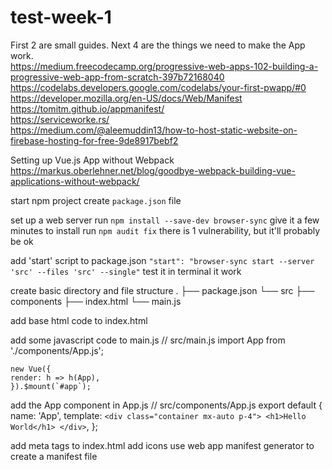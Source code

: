 # test-week-1

First 2 are small guides. Next 4 are the things we need to make the App work.  
https://medium.freecodecamp.org/progressive-web-apps-102-building-a-progressive-web-app-from-scratch-397b72168040  
https://codelabs.developers.google.com/codelabs/your-first-pwapp/#0  
    https://developer.mozilla.org/en-US/docs/Web/Manifest  
    https://tomitm.github.io/appmanifest/  
    https://serviceworke.rs/  
    https://medium.com/@aleemuddin13/how-to-host-static-website-on-firebase-hosting-for-free-9de8917bebf2  



Setting up Vue.js App without Webpack
https://markus.oberlehner.net/blog/goodbye-webpack-building-vue-applications-without-webpack/

start npm project
    create `package.json` file

set up a web server
    run `npm install --save-dev browser-sync`
    give it a few minutes to install
    run `npm audit fix`
    there is 1 vulnerability, but it'll probably be ok

add 'start' script to package.json
    `"start": "browser-sync start --server 'src' --files 'src' --single"`
    test it in terminal
    it work

create basic directory and file structure
    .
    ├── package.json
    └── src
        ├── components
        ├── index.html
        └── main.js

add base html code to index.html
    <!DOCTYPE html>
    <html>
    <head>
        <meta charset="utf-8">
        <meta http-equiv="X-UA-Compatible" content="IE=edge">
        <meta name="viewport" content="width=device-width,initial-scale=1.0">
        <title>Hello World!</title>
        <link href="https://cdn.jsdelivr.net/npm/tailwindcss/dist/tailwind.min.css" rel="stylesheet">
        <!-- This is a development version of Vue.js! -->
        <script src="https://cdn.jsdelivr.net/npm/vue/dist/vue.js"></script>
        <script src="/main.js" type="module"></script>
    </head>
    <body>
        <div id="app"></div>
    </body>
    </html>

add some javascript code to main.js
    // src/main.js
    import App from './components/App.js';

    new Vue({
    render: h => h(App),
    }).$mount(`#app`);

add the App component in App.js
    // src/components/App.js
    export default {
    name: 'App',
    template: `
        <div class="container mx-auto p-4">
        <h1>Hello World</h1>
        </div>
    `,
    };

add meta tags to index.html
add icons
use web app manifest generator to create a manifest file

